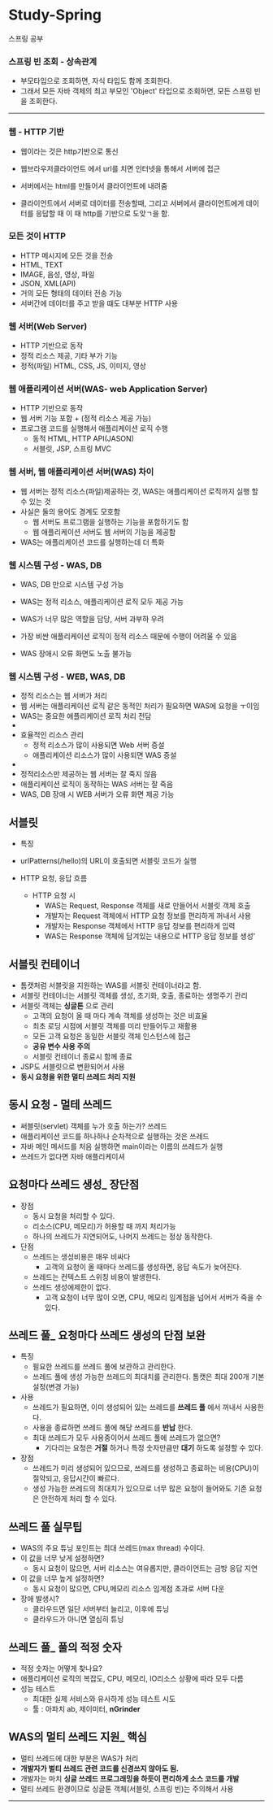 # Study-Spring
스프링 공부


### 스프링 빈 조회 - 상속관계
* 부모타입으로 조회하면, 자식 타입도 함께 조회한다.
* 그래서 모든 자바 객체의 최고 부모인 'Object' 타입으로 조회하면, 모든 스프링 빈을 조회한다.


---

### 웹 - HTTP 기반
* 웹이라는 것은 http기반으로 통신
* 웹브라우저클라이언트 에서 url를 치면 인터넷을 통해서 서버에 접근
* 서버에서는 html를 만들어서 클라이언트에 내려줌

* 클라이언트에서 서버로 데이터를 전송할때, 그리고 서버에서 클라이언트에게 데이터를 응답할 때 이 때 http를 기반으로 도앚ㄱ을 함.
### 모든 것이 HTTP
* HTTP 메시지에 모든 것을 전송
* HTML, TEXT
* IMAGE, 음성, 영상, 파일
* JSON, XML(API)
* 거의 모든 형태의 데이터 전송 가능
* 서버간에 데이터를 주고 받을 떄도 대부분 HTTP 사용

### 웹 서버(Web Server)
* HTTP 기반으로 동작
* 정적 리소스 제공, 기타 부가 기능
* 정적(파일) HTML, CSS, JS, 이미지, 영상

### 웹 애플리케이션 서버(WAS- web Application Server)
* HTTP 기반으로 동작
* 웹 서버 기능 포함 + (정적 리소스 제공 가능)
* 프로그램 코드를 실행해서 애플리케이션 로직 수행
    * 동적 HTML, HTTP API(JASON)
    * 서블릿, JSP, 스프링 MVC


### 웹 서버, 웹 애플리케이션 서버(WAS) 차이
* 웹 서버는 정적 리소스(파일)제공하는 것, WAS는 애플리케이션 로직까지 실행 할 수 있는 것
* 사실은 둘의 용어도 경계도 모호함
    * 웹 서버도 프로그램을 실행하는 기능을 포함하기도 함
    * 웹 애플리케이션 서버도 웹 서버의 기능을 제공함
* WAS는 애플리케이션 코드를 실행하는데 더 특화

### 웹 시스템 구성 - WAS, DB
* WAS, DB 만으로 시스템 구성 가능
* WAS는 정적 리소스, 애플리케이션 로직 모두 제공 가능

* WAS가 너무 많은 역할을 담당, 서버 과부하 우려
* 가장 비싼 애플리케이션 로직이 정적 리소스 때문에 수행이 어려울 수 있음
* WAS 장애시 오류 화면도 노출 불가능

### 웹 시스템 구성 - WEB, WAS, DB
* 정적 리소스는 웹 서버가 처리
* 웹 서버는 애플리케이션 로직 같은 동적인 처리가 필요하면 WAS에 요청을 ㅜ이임
* WAS는 중요한 애플리케이션 로직 처리 전담
*
* 효율적인 리소스 관리
    * 정적 리소스가 많이 사용되면 Web 서버 증설
    * 애플리케이션 리소스가 많이 사용되면 WAS 증설
*
* 정적리소스만 제공하는 웹 서버는 잘 죽지 않음
* 애플리케이션 로직이 동작하는 WAS 서버는 잘 죽음
* WAS, DB 장애 시 WEB 서버가 오류 화면 제공 가능

## 서블릿
* 특징
* urlPatterns(/hello)의 URL이 호출되면 서블릿 코드가 실행

* HTTP 요청, 응답 흐름
    * HTTP 요청 시
        * WAS는 Request, Response 객체를 새로 만들어서 서블릿 객체 호출
        * 개발자는 Request 객체에서 HTTP 요청 정보를 편리하게 꺼내서 사용
        * 개발자는 Response 객체에서 HTTP 응답 정보를 편리하게 입력
        * WAS는 Response 객체에 담겨있는 내용으로 HTTP 응답 정보를 생성'

## 서블릿 컨테이너
* 톰캣처럼 서블릿을 지원하는 WAS를 서블릿 컨테이너라고 함.
* 서블릿 컨테이너는 서블릿 객체를 생성, 초기화, 호출, 종료하는 생명주기 관리
* 서블릿 객체는 **싱글톤** 으로 관리
    * 고객의 요청이 올 때 마다 계속 객체를 생성하는 것은 비효율
    * 최초 로딩 시점에 서블릿 객체를 미리 만들어두고 재활용
    * 모든 고객 요청은 동일한 서블릿 객체 인스턴스에 접근
    * **공유 변수 사용 주의**
    * 서블릿 컨테이너 종료시 함께 종료
* JSP도 서블릿으로 변환되어서 사용
* **동시 요청을 위한 멀티 쓰레드 처리 지원**

## 동시 요청 - 멀테 쓰레드
* 써블릿(servlet) 객체를 누가 호출 하는가? 쓰레드
* 애플리케이션 코드를 하나하나 순차적으로 실행하는 것은 쓰레드
* 자바 메인 메서드를 처음 실행하면 main이라는 이름의 쓰레드가 실행
* 쓰레드가 없다면 자바 애플리케이셔

## 요청마다 쓰레드 생성_ 장단점
* 장점
  * 동시 요청을 처리할 수 있다.
  * 리소스(CPU, 메모리)가 허용할 때 까지 처리가능
  * 하나의 쓰레드가 지연되어도, 나머지 쓰레드는 정상 동작한다.
* 단점
  * 쓰레드는 생성비용은 매우 비싸다
    * 고객의 요청이 올 때마다 쓰레드를 생성하면, 응답 속도가 늦어진다.
  * 쓰레드는 컨텍스트 스위칭 비용이 발생한다.
  * 쓰레드 생성에제한이 없다.
    * 고객 요청이 너무 많이 오면, CPU, 메모리 임계점을 넘어서 서버가 죽을 수 있다.

## 쓰레드 풀_ 요청마다 쓰레드 생성의 단점 보완
* 특징
  * 필요한 쓰레드를 쓰레드 풀에 보관하고 관리한다.
  * 쓰레드 풀에 생성 가능한 쓰레드의 최대치를 관리한다. 톰캣은 최대 200개 기본 설정(변경 가능)
* 사용 
  * 쓰레드가 필요하면, 이미 생성되어 있는 쓰레드를 **쓰레드 풀** 에서 꺼내서 사용한다.
  * 사용을 종료하면 쓰레드 풀에 해당 쓰레드를 **반납** 한다.
  * 최대 쓰레드가 모두 사용중이어서 쓰레드 풀에 쓰레드가 없으면?
    * 기다리는 요청은 **거절** 하거나 특정 숫자만큼만 **대기** 하도록 설정할 수 있다.
* 장점
  * 쓰레드가 미리 생성되어 있으므로, 쓰레드를 생성하고 종료하는 비용(CPU)이 절약되고, 응답시간이 빠르다.
  * 생성 가능한 쓰레드의 최대치가 있으므로 너무 많은 요청이 들어와도 기존 요청은 안전하게 처리 할 수 있다.

## 쓰레드 풀 실무팁
* WAS의 주요 튜닝 포인트는 최대 쓰레드(max thread) 수이다.
* 이 값을 너무 낮게 설정하면?
  * 동시 요청이 많으면, 서버 리소스는 여유롭지만, 클라이언트는 금방 응답 지연
* 이 값을 너무 높게 설정하면?
  * 동시 요청이 많으면, CPU,메모리 리소스 임계점 초과로 서버 다운
* 장애 발생시?
  * 클라우드면 일단 서버부터 늘리고, 이후에 튜닝
  * 클라우드가 아니면 열심히 튜닝

## 쓰레드 풀_ 풀의 적정 숫자
* 적정 숫자는 어떻게 찾나요?
* 애플리케이션 로직의 복잡도, CPU, 메모리, IO리소스 상황에 따라 모두 다름
* 성능 테스트
  * 최대한 실제 서비스와 유사하게 성능 테스트 시도
  * 툴 : 아파치 ab, 제이미터, **nGrinder**

## WAS의 멀티 쓰레드 지원_ 핵심
* 멀티 쓰레드에 대한 부분은 WAS가 처리
* **개발자가 벌티 쓰레드 관련 코드를 신경쓰지 않아도 됨.**
* 개발자는 마치 **싱글 쓰레드 프로그래밍을 하듯이 편리하게 소스 코드를 개발**
* 멀티 쓰레드 환경이므로 싱글톤 객체(서블릿, 스프링 빈)는 주의해서 사용

---


